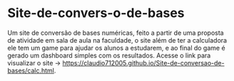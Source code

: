 # Site-de-convers-o-de-bases
Um site de conversão de bases numéricas, feito a partir de uma proposta de atividade em sala de aula na faculdade, o site além de ter a calculadora ele tem um game para ajudar os alunos a estudarem, e ao final do game é gerado um dashboard simples com os resultados.
Acesse o link para visualizar o site -> https://claudio712005.github.io/Site-de-conversao-de-bases/calc.html.

